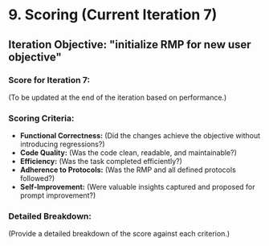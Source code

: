 # 9. Scoring (Current Iteration 7)

## Iteration Objective: "initialize RMP for new user objective"

### Score for Iteration 7:
(To be updated at the end of the iteration based on performance.)

### Scoring Criteria:
*   **Functional Correctness:** (Did the changes achieve the objective without introducing regressions?)
*   **Code Quality:** (Was the code clean, readable, and maintainable?)
*   **Efficiency:** (Was the task completed efficiently?)
*   **Adherence to Protocols:** (Was the RMP and all defined protocols followed?)
*   **Self-Improvement:** (Were valuable insights captured and proposed for prompt improvement?)

### Detailed Breakdown:
(Provide a detailed breakdown of the score against each criterion.)